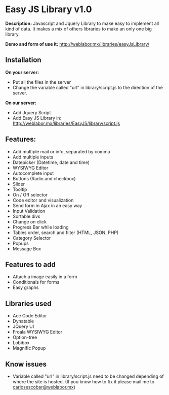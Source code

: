 # Easy JS Library v1.0

**Description:** Javascript and Jquery Library to make easy to implement all kind of data. It makes a mix of others libraries to make an only one big library.

**Demo and form of use it:** http://weblabor.mx/libraries/easyJsLibrary/

Installation 
--------------
**On your server:**
- Put all the files in the server
- Change the variable called "url" in library/script.js to the direction of the server.

**On our server:**
- Add Jquery Script
- Add Easy JS Library in: http://weblabor.mx/libraries/EasyJS/library/script.js

Features:
------------
- Add multiple mail or info, separated by comma
- Add multiple inputs
- Datepicker (Datetime, date and time)
- WYSIWYG Editor
- Autocomplete input
- Buttons (Radio and checkbox)
- Slider
- Tooltip
- On / Off selector
- Code editor and visualization
- Send form in Ajax in an easy way
- Input Validation
- Sortable divs
- Change on click
- Progress Bar while loading
- Tables order, search and filter (HTML, JSON, PHP)
- Category Selector
- Popups
- Message Box

Features to add
-----------
- Attach a image easily in a form
- Conditionals for forms
- Easy graphs

Libraries used
------------
- Ace Code Editor
- Dynatable
- JQuery UI
- Froala WYSIWYG Editor
- Option-tree
- Lobibox
- Magnific Popup

Know issues
----------
- Variable called "url" in library/script.js need to be changed depending of where the site is hosted. (If you know how to fix it please mail me to carlosescobar@weblabor.mx)